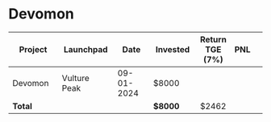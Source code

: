 # Devomon



<table data-full-width="true"><thead><tr><th width="141">Project</th><th width="138">Launchpad</th><th width="132">Date</th><th width="133">Invested</th><th>Return TGE (7%)</th><th>PNL</th><th></th></tr></thead><tbody><tr><td>Devomon</td><td>Vulture Peak</td><td>09-01-2024</td><td>$8000</td><td></td><td></td><td></td></tr><tr><td><strong>Total</strong></td><td></td><td></td><td><strong>$8000</strong></td><td>$2462</td><td></td><td></td></tr></tbody></table>

